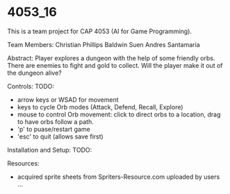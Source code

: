 # 4053_16

This is a team project for CAP 4053 (AI for Game Programming).

Team Members:
Christian Phillips
Baldwin Suen
Andres Santamaria

Abstract:
Player explores a dungeon with the help of some friendly orbs. There are enemies to fight and gold to collect.  Will the player make it out of the dungeon alive?

Controls:
TODO:  
* arrow keys or WSAD for movement
* keys to cycle Orb modes (Attack, Defend, Recall, Explore)
* mouse to control Orb movement: click to direct orbs to a location, drag to have orbs follow a path.
* 'p' to puase/restart game
* 'esc' to quit (allows save first)

Installation and Setup:
TODO:


Resources:
* acquired sprite sheets from Spriters-Resource.com uploaded by users ... 
